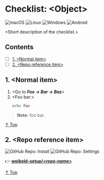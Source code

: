 # Checklist: \<Object>

![macOS](https://raw.githubusercontent.com/weibeld-setup/.github/main/badge/macos.svg)
![Linux](https://raw.githubusercontent.com/weibeld-setup/.github/main/badge/linux.svg)
![Windows](https://raw.githubusercontent.com/weibeld-setup/.github/main/badge/windows.svg)
![Android](https://raw.githubusercontent.com/weibeld-setup/.github/main/badge/android.svg)

\<Short description of the checklist.>

## Contents

<!-- Vim plugin: https://github.com/mzlogin/vim-markdown-toc                 -->
<!-- Set: :let g:vmt_list_item_char = '- [ ]'                                -->
<!-- Effect: ToC is automatically generated on save                          -->

<!-- vim-markdown-toc GFM -->

- [ ] [1. \<Normal item>](#1-normal-item)
- [ ] [2. \<Repo reference item>](#2-repo-reference-item)

<!-- vim-markdown-toc -->

## 1. \<Normal item>

1. \<Go to _**Foo → Bar → Baz**_>
1. \<Foo bar:>
   ```bash
   echo foo
   ```

> **Note:** foo bar.

[↑ Top](#contents)

## 2. \<Repo reference item>

![GitHub Repo: Install](https://raw.githubusercontent.com/weibeld-setup/.github/main/badge/github-repo-install.svg)
![GitHub Repo: Settings](https://raw.githubusercontent.com/weibeld-setup/.github/main/badge/github-repo-settings.svg)

👉 [**weibeld-setup/_\<repo-name>_**](https://github.com/weibeld-setup/)

[↑ Top](#contents)
